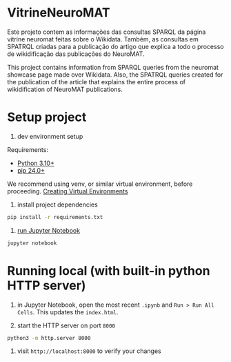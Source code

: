# VitrineNeuroMAT
Este projeto contem as informações das consultas SPARQL da página vitrine neuromat feitas sobre o Wikidata. 
Também, as consultas em SPATRQL criadas para a publicação do artigo que explica a todo o processo de wikidificação das publicações do NeuroMAT.


This project contains information from SPARQL queries from the neuromat showcase page made over Wikidata. Also, the SPATRQL queries created for the publication of the article that explains the entire process of wikidification of NeuroMAT publications.

# Setup project

1. dev environment setup

Requirements:
- [Python 3.10+](https://www.python.org)
- [pip 24.0+](https://pip.pypa.io/en/stable/installation/)

We recommend using venv, or similar virtual environment, before proceeding. [Creating Virtual Environments](https://packaging.python.org/en/latest/tutorials/installing-packages/#creating-and-using-virtual-environments)

1. install project dependencies

```sh
pip install -r requirements.txt
```

1. [run Jupyter Notebook](https://jupyter-notebook-beginner-guide.readthedocs.io/en/latest/)

```sh
jupyter notebook
```

# Running local (with built-in python HTTP server)

1. in Jupyter Notebook, open the most recent `.ipynb` and `Run > Run All Cells`. This updates the `index.html`.

1. start the HTTP server on port `8000`
```sh
python3 -m http.server 8000
```

1. visit `http://localhost:8000` to verify your changes